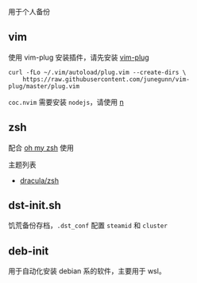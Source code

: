用于个人备份

## vim

使用 vim-plug 安装插件，请先安装 [vim-plug](https://github.com/junegunn/vim-plug)

```shell
curl -fLo ~/.vim/autoload/plug.vim --create-dirs \
    https://raw.githubusercontent.com/junegunn/vim-plug/master/plug.vim
```

`coc.nvim` 需要安装 `nodejs`，请使用 [n](https://github.com/tj/n)

## zsh

配合 [oh my zsh](https://github.com/ohmyzsh/ohmyzsh) 使用

主题列表

- [dracula/zsh](https://github.com/dracula/zsh)

## dst-init.sh

饥荒备份存档，`.dst_conf` 配置 `steamid` 和 `cluster`

## deb-init

用于自动化安装 debian 系的软件，主要用于 wsl。

